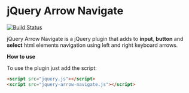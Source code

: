 # jQuery Arrow Navigate

[![Build Status](https://travis-ci.org/vanderleisilva/jquery-arrow-navigate.svg?branch=master)](https://travis-ci.org/vanderleisilva/jquery-arrow-navigate)

jQuery Arrow Navigate is a jQuery plugin that adds to **input**, **button** and **select** html elements navigation using left and right keyboard arrows.  

**How to use**

To use the plugin just add the script:
```html
<script src="jquery.js"></script>
<script src="jquery-arrow-navigate.js"></script>
```